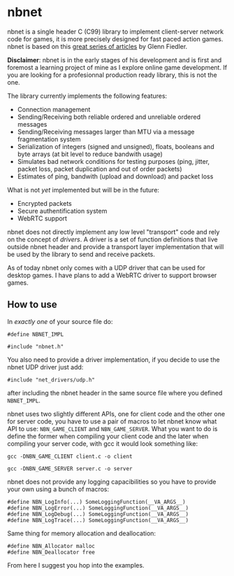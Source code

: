 # nbnet

nbnet is a single header C (C99) library to implement client-server network code for games, it is more precisely designed for fast paced action games.
nbnet is based on this [great series of articles](https://gafferongames.com/) by Glenn Fiedler.

**Disclaimer**: nbnet is in the early stages of his development and is first and foremost a learning project of mine as I explore online game development. If you are looking for a profesionnal production ready library, this is not the one.

The library currently implements the following features:

- Connection management
- Sending/Receiving both reliable ordered and unreliable ordered messages
- Sending/Receiving messages larger than MTU via a message fragmentation system
- Serialization of integers (signed and unsigned), floats, booleans and byte arrays (at bit level to reduce bandwith usage)
- Simulates bad network conditions for testing purposes (ping, jitter, packet loss, packet duplication and out of order packets)
- Estimates of ping, bandwith (upload and download) and packet loss

What is not *yet* implemented but will be in the future:

- Encrypted packets
- Secure authentification system
- WebRTC support

nbnet does not directly implement any low level "transport" code and rely on the concept of *drivers*. A driver is a set of function definitions that live outside nbnet header and provide a transport layer implementation that will be used by the library to send and receive packets.

As of today nbnet only comes with a UDP driver that can be used for desktop games. I have plans to add a WebRTC driver to support browser games.

## How to use

In *exactly one* of your source file do:

```
#define NBNET_IMPL

#include "nbnet.h"
```

You also need to provide a driver implementation, if you decide to use the nbnet UDP driver just add:

```
#include "net_drivers/udp.h"
```

after including the nbnet header in the same source file where you defined `NBNET_IMPL`.


nbnet uses two slightly different APIs, one for client code and the other one for server code, you have to use a pair of macros to let nbnet know what API to use: `NBN_GAME_CLIENT` and `NBN_GAME_SERVER`.
What you want to do is define the former when compiling your client code and the later when compiling your server code, with gcc it would look something like:

`gcc -DNBN_GAME_CLIENT client.c -o client`

`gcc -DNBN_GAME_SERVER server.c -o server`

nbnet does not provide any logging capacibilities so you have to provide your own using a bunch of macros:

```
#define NBN_LogInfo(...) SomeLoggingFunction(__VA_ARGS__)
#define NBN_LogError(...) SomeLoggingFunction(__VA_ARGS__)
#define NBN_LogDebug(...) SomeLoggingFunction(__VA_ARGS__)
#define NBN_LogTrace(...) SomeLoggingFunction(__VA_ARGS__)
```

Same thing for memory allocation and deallocation:

```
#define NBN_Allocator malloc
#define NBN_Deallocator free
```
From here I suggest you hop into the examples.

